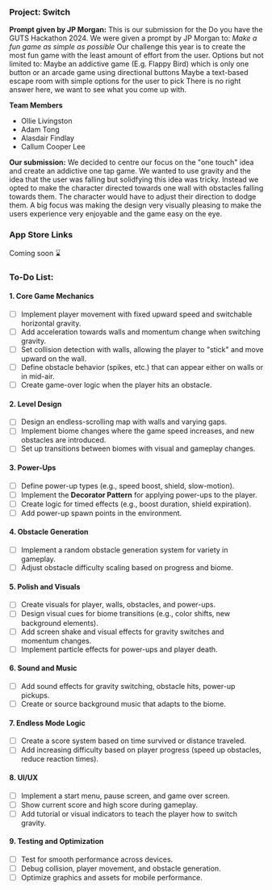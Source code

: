 ### Project: **Switch**
**Prompt given by JP Morgan:** 
This is our submission for the Do you have the GUTS Hackathon 2024. We were given a prompt by JP Morgan to:
_Make a fun game as simple as possible_
Our challenge this year is to create the most fun game with the least amount of effort from the user.
Options but not limited to:
Maybe an addictive game (E.g. Flappy Bird) which is only one button or an arcade game using directional buttons
Maybe a text-based escape room with simple options for the user to pick
There is no right answer here, we want to see what you come up with.

**Team Members**
- Ollie Livingston
- Adam Tong
- Alasdair Findlay
- Callum Cooper Lee

**Our submission:**
We decided to centre our focus on the "one touch" idea and create an addictive one tap game. We wanted to use gravity and the idea that the user was falling but solidfying this idea was tricky. Instead we opted to make the character directed towards one wall with obstacles falling towards them. The character would have to adjust their direction to dodge them. 
A big focus was making the design very visually pleasing to make the users experience very enjoyable and the game easy on the eye. 

### App Store Links
Coming soon ⌛

### To-Do List:

#### 1. **Core Game Mechanics**
   - [ ] Implement player movement with fixed upward speed and switchable horizontal gravity.
   - [ ] Add acceleration towards walls and momentum change when switching gravity.
   - [ ] Set collision detection with walls, allowing the player to "stick" and move upward on the wall.
   - [ ] Define obstacle behavior (spikes, etc.) that can appear either on walls or in mid-air.
   - [ ] Create game-over logic when the player hits an obstacle.

#### 2. **Level Design**
   - [ ] Design an endless-scrolling map with walls and varying gaps.
   - [ ] Implement biome changes where the game speed increases, and new obstacles are introduced.
   - [ ] Set up transitions between biomes with visual and gameplay changes.

#### 3. **Power-Ups**
   - [ ] Define power-up types (e.g., speed boost, shield, slow-motion).
   - [ ] Implement the **Decorator Pattern** for applying power-ups to the player.
   - [ ] Create logic for timed effects (e.g., boost duration, shield expiration).
   - [ ] Add power-up spawn points in the environment.

#### 4. **Obstacle Generation**
   - [ ] Implement a random obstacle generation system for variety in gameplay.
   - [ ] Adjust obstacle difficulty scaling based on progress and biome.

#### 5. **Polish and Visuals**
   - [ ] Create visuals for player, walls, obstacles, and power-ups.
   - [ ] Design visual cues for biome transitions (e.g., color shifts, new background elements).
   - [ ] Add screen shake and visual effects for gravity switches and momentum changes.
   - [ ] Implement particle effects for power-ups and player death.

#### 6. **Sound and Music**
   - [ ] Add sound effects for gravity switching, obstacle hits, power-up pickups.
   - [ ] Create or source background music that adapts to the biome.

#### 7. **Endless Mode Logic**
   - [ ] Create a score system based on time survived or distance traveled.
   - [ ] Add increasing difficulty based on player progress (speed up obstacles, reduce reaction times).

#### 8. **UI/UX**
   - [ ] Implement a start menu, pause screen, and game over screen.
   - [ ] Show current score and high score during gameplay.
   - [ ] Add tutorial or visual indicators to teach the player how to switch gravity.

#### 9. **Testing and Optimization**
   - [ ] Test for smooth performance across devices.
   - [ ] Debug collision, player movement, and obstacle generation.
   - [ ] Optimize graphics and assets for mobile performance.
